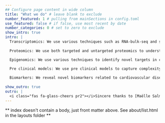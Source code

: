 ```yaml
---
## Configure page content in wide column
title: "What we do" # leave blank to exclude
number_featured: 1 # pulling from mainSections in config.toml
use_featured: false # if false, use most recent by date
number_categories: 0 # set to zero to exclude
show_intro: true
intro: |
  Transcriptomics: We use various techniques such as RNA-bulk-seq and sn/c-RNA-seq to dicipher signature of diseases and response to therapies.
  
  Proteomics: We use both targeted and untargeted proteomics to understand diseases progression and biomarkers. These are usually based on mass spectrometry and other technologies.

  Epigenomics: We use various techniques to identify novel targets in cardiovascular diseases
  
  Pre clinical models: We use pre clinical models to capture complexity of cardiovascular diseases, particularly diabetic cardiomyopathy. For example, mice fed with high fat diet and injected with streptozotocin.

  Biomarkers: We reveal novel biomarkers related to cardiovascular diseases using various techniques (such as machine learning).
 
show_outro: true
outro: |
  <i class="fas fa-glass-cheers pr2"></i>Sincere thanks to [Maëlle Salmon](https://masalmon.eu/) for her help naming this Hugo theme!
---
```


** index doesn't contain a body, just front matter above.
See about/list.html in the layouts folder **
